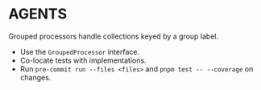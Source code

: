 # AGENTS

Grouped processors handle collections keyed by a group label.
- Use the `GroupedProcessor` interface.
- Co-locate tests with implementations.
- Run `pre-commit run --files <files>` and `pnpm test -- --coverage` on changes.
